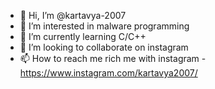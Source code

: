 - 👋 Hi, I’m @kartavya-2007
- 👀 I’m interested in malware programming
- 🌱 I’m currently learning C/C++
- 💞️ I’m looking to collaborate on instagram
- 📫 How to reach me rich me with instagram - https://www.instagram.com/kartavya2007/

<!---
kartavya-2007/kartavya-2007 is a ✨ special ✨ repository because its `README.md` (this file) appears on your GitHub profile.
You can click the Preview link to take a look at your changes.
--->

